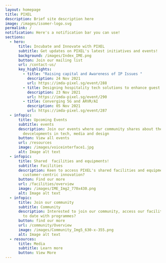 ```yaml
---
layout: homepage
title: PIXEL
description: Brief site description here
image: /images/isomer-logo.svg
permalink: /
notification: Here's a notification bar you can use!
sections:
  - hero:
      title: Incubate and Innovate with PIXEL
      subtitle: Get updates on PIXEL's latest initiatives and events!
      background: /images/Index_IME.png
      button: Join our mailing list
      url: /contact-us/
      key_highlights:
        - title: "Raising capital and Awareness of IP Issues "
          description: 24 Nov 2021
          url: https://imda-pixel.sg/event/288
        - title: Designing hospitality tech solutions to enhance guest exp
          description: 23 Nov 2021
          url: https://imda-pixel.sg/event/290
        - title: Converging 5G and ARVR/AI
          description: 05 Nov 2021
          url: https://imda-pixel.sg/event/287
  - infopic:
      title: Upcoming Events
      subtitle: events
      description: Join our events where our community shares about the latest
        devcelopments in tech, media and design
      button: View all events
      url: /resources
      image: /images/voiceinterface1.jpg
      alt: Image alt text
  - infopic:
      title: Shared  facilities and equipments!
      subtitle: Facilities
      description: Keen to access PIXEL's shared facilities and equipments for
        customer-centric innovation?
      button: Find our more
      url: /facilities/overview
      image: /images/IME_Img2_770x430.png
      alt: Image alt text
  - infopic:
      title: Join our community
      subtitle: Community
      description: Interested to join our community, access our facilities and keep up
        to date with programmes?
      button: find our more
      url: /community/Overview
      image: /images/Community_Img5_630-x-355.png
      alt: Image alt text
  - resources:
      title: Media
      subtitle: Learn more
      button: View More
---
```

